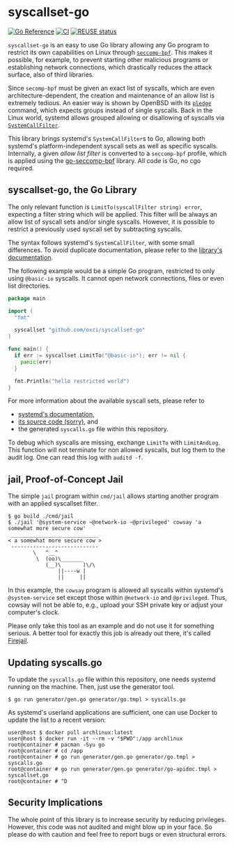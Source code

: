 <!--
SPDX-FileCopyrightText: Alvar Penning

SPDX-License-Identifier: BSD-3-Clause
-->

# syscallset-go

[![Go Reference](https://pkg.go.dev/badge/github.com/oxzi/syscallset-go.svg)](https://pkg.go.dev/github.com/oxzi/syscallset-go)
[![CI](https://github.com/oxzi/syscallset-go/actions/workflows/ci.yml/badge.svg)](https://github.com/oxzi/syscallset-go/actions/workflows/ci.yml)
[![REUSE status](https://api.reuse.software/badge/github.com/oxzi/syscallset-go)](https://api.reuse.software/info/github.com/oxzi/syscallset-go)

`syscallset-go` is an easy to use Go library allowing any Go program to restrict its own capabilities on Linux through [`seccomp-bpf`](https://man7.org/linux/man-pages/man2/seccomp.2.html).
This makes it possible, for example, to prevent starting other malicious programs or establishing network connections, which drastically reduces the attack surface, also of third libraries.

Since `secomp-bpf` must be given an exact list of syscalls, which are even architecture-dependent, the creation and maintenance of an allow list is extremely tedious.
An easier way is shown by OpenBSD with its [`pledge`](https://man.openbsd.org/pledge.2) command, which expects groups instead of single syscalls.
Back in the Linux world, systemd allows grouped allowing or disallowing of syscalls via [`SystemCallFilter`](https://www.freedesktop.org/software/systemd/man/systemd.exec.html#System%20Call%20Filtering).

This library brings systemd's `SystemCallFilter`s to Go, allowing both systemd's platform-independent syscall sets as well as specific syscalls.
Internally, a given _allow list filter_ is converted to a `seccomp-bpf` profile, which is applied using the [go-seccomp-bpf](https://github.com/elastic/go-seccomp-bpf) library.
All code is Go, no cgo required.


## syscallset-go, the Go Library

The only relevant function is `LimitTo(syscallFilter string) error`, expecting a filter string which will be applied.
This filter will be always an allow list of syscall sets and/or single syscalls.
However, it is possible to restrict a previously used syscall set by subtracting syscalls.

The syntax follows systemd's `SystemCallFilter`, with some small differences.
To avoid duplicate documentation, please refer to the [library's documentation](https://pkg.go.dev/github.com/oxzi/syscallset-go).

The following example would be a simple Go program, restricted to only using `@basic-io` syscalls.
It cannot open network connections, files or even list directories.

```go
package main

import (
  "fmt"

  syscallset "github.com/oxzi/syscallset-go"
)

func main() {
  if err := syscallset.LimitTo("@basic-io"); err != nil {
    panic(err)
  }

  fmt.Println("hello restricted world")
}
```

For more information about the available syscall sets, please refer to
- [systemd's documentation](https://www.freedesktop.org/software/systemd/man/systemd.exec.html#System%20Call%20Filtering),
- [its source code (sorry)](https://github.com/systemd/systemd/blob/main/src/shared/seccomp-util.c), and
- the generated `syscalls.go` file within this repository.

To debug which syscalls are missing, exchange `LimitTo` with `LimitAndLog`.
This function will not terminate for non allowed syscalls, but log them to the audit log.
One can read this log with `auditd -f`.


## jail, Proof-of-Concept Jail

The simple `jail` program within `cmd/jail` allows starting another program with an applied syscallset filter.

```
$ go build ./cmd/jail
$ ./jail '@system-service ~@network-io ~@privileged' cowsay 'a somewhat more secure cow'
 ____________________________
< a somewhat more secure cow >
 ----------------------------
        \   ^__^
         \  (oo)\_______
            (__)\       )\/\
                ||----w |
                ||     ||
```

In this example, the `cowsay` program is allowed all syscalls within systemd's `@system-service` set except those within `@network-io` and `@privileged`.
Thus, cowsay will not be able to, e.g., upload your SSH private key or adjust your computer's clock.

Please only take this tool as an example and do not use it for something serious.
A better tool for exactly this job is already out there, it's called [Firejail](https://firejail.wordpress.com/).


## Updating syscalls.go

To update the `syscalls.go` file within this repository, one needs systemd running on the machine.
Then, just use the generator tool.

```
$ go run generator/gen.go generator/go.tmpl > syscalls.go
```

As systemd's userland applications are sufficient, one can use Docker to update the list to a recent version:

```
user@host $ docker pull archlinux:latest
user@host $ docker run -it --rm -v "$PWD":/app archlinux
root@container # pacman -Syu go
root@container # cd /app
root@container # go run generator/gen.go generator/go.tmpl > syscalls.go
root@container # go run generator/gen.go generator/go-apidoc.tmpl > syscallset.go
root@container # ^D
```


## Security Implications

The whole point of this library is to increase security by reducing privileges.
However, this code was not audited and might blow up in your face.
So please do with caution and feel free to report bugs or even structural errors.
